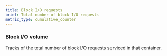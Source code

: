 ```yaml
---
title: Block I/O requests
brief: Total number of block I/O requests
metric_type: cumulative_counter
---
```

### Block I/O volume

Tracks of the total number of block I/O requests serviced in that
container.
